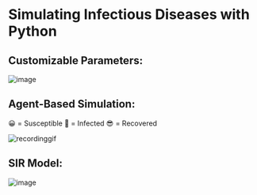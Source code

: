 # Simulating Infectious Diseases with Python

## Customizable Parameters:
![image](https://user-images.githubusercontent.com/58019082/83310673-ae1b3480-a1c1-11ea-9c39-209fe0e23685.png)

## Agent-Based Simulation:
:grinning: = Susceptible
:nauseated_face: = Infected
:sunglasses: = Recovered

![recordinggif](https://user-images.githubusercontent.com/58019082/83311311-ac527080-a1c3-11ea-85b2-b92588be121d.gif)

## SIR Model:
![image](https://user-images.githubusercontent.com/58019082/83310866-5630fd80-a1c2-11ea-9082-d3a92b876562.png)


